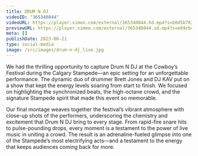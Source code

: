 ```yaml
---
title: DRUM N DJ
videoID: "365340844"
videoURL: https://player.vimeo.com/external/365340844.hd.mp4?s=b0d5b763ca4c7e0ad22c7f5e983f02ad7a17b59a&profile_id=175
previewURL: https://player.vimeo.com/external/365340844.sd.mp4?s=e69cbc45f2058626545b3801d2281ddf7f1d423a&profile_id=164
meta: []
publishDate: 2023-06-21
type: social-media
image: /src/images/drum-n-dj_live.jpg
---
```

We had the thrilling opportunity to capture Drum N DJ at the Cowboy’s Festival during the Calgary Stampede—an epic setting for an unforgettable performance. The dynamic duo of drummer Brett Jones and DJ KAV put on a show that kept the energy levels soaring from start to finish. We focused on highlighting the synchronized beats, the high-octane crowd, and the signature Stampede spirit that made this event so memorable.

Our final montage weaves together the festival’s vibrant atmosphere with close-up shots of the performers, underscoring the chemistry and excitement that Drum N DJ bring to every stage. From rapid-fire snare hits to pulse-pounding drops, every moment is a testament to the power of live music in uniting a crowd. The result is an adrenaline-fueled glimpse into one of the Stampede’s most electrifying acts—and a testament to the energy that keeps audiences coming back for more.
